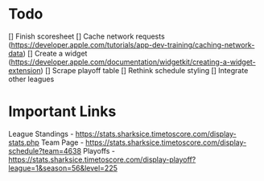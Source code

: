 #  Todo

[] Finish scoresheet
[] Cache network requests (https://developer.apple.com/tutorials/app-dev-training/caching-network-data)
[] Create a widget (https://developer.apple.com/documentation/widgetkit/creating-a-widget-extension)
[] Scrape playoff table
[] Rethink schedule styling
[] Integrate other leagues

# Important Links
League Standings - https://stats.sharksice.timetoscore.com/display-stats.php
Team Page - https://stats.sharksice.timetoscore.com/display-schedule?team=4638
Playoffs - https://stats.sharksice.timetoscore.com/display-playoff?league=1&season=56&level=225
